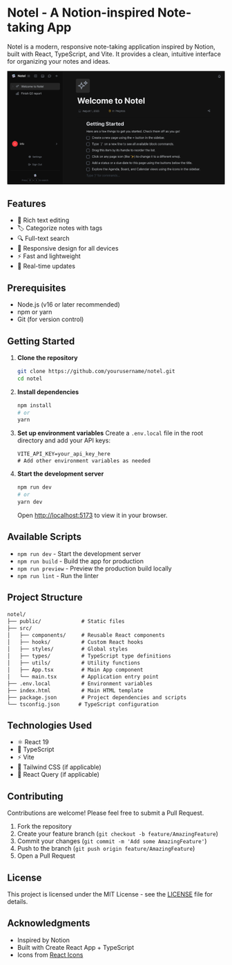 # Notel - A Notion-inspired Note-taking App

Notel is a modern, responsive note-taking application inspired by Notion, built with React, TypeScript, and Vite. It provides a clean, intuitive interface for organizing your notes and ideas.

![Notel Screenshot](public/notel-screenshot.png)

## Features

- 📝 Rich text editing
- 🏷️ Categorize notes with tags
- 🔍 Full-text search
- 📱 Responsive design for all devices
- ⚡ Fast and lightweight
- 🔄 Real-time updates

## Prerequisites

- Node.js (v16 or later recommended)
- npm or yarn
- Git (for version control)

## Getting Started

1. **Clone the repository**
   ```bash
   git clone https://github.com/yourusername/notel.git
   cd notel
   ```

2. **Install dependencies**
   ```bash
   npm install
   # or
   yarn
   ```

3. **Set up environment variables**
   Create a `.env.local` file in the root directory and add your API keys:
   ```env
   VITE_API_KEY=your_api_key_here
   # Add other environment variables as needed
   ```

4. **Start the development server**
   ```bash
   npm run dev
   # or
   yarn dev
   ```
   Open [http://localhost:5173](http://localhost:5173) to view it in your browser.

## Available Scripts

- `npm run dev` - Start the development server
- `npm run build` - Build the app for production
- `npm run preview` - Preview the production build locally
- `npm run lint` - Run the linter

## Project Structure

```
notel/
├── public/             # Static files
├── src/
│   ├── components/     # Reusable React components
│   ├── hooks/          # Custom React hooks
│   ├── styles/         # Global styles
│   ├── types/          # TypeScript type definitions
│   ├── utils/          # Utility functions
│   ├── App.tsx         # Main App component
│   └── main.tsx        # Application entry point
├── .env.local          # Environment variables
├── index.html          # Main HTML template
├── package.json        # Project dependencies and scripts
└── tsconfig.json      # TypeScript configuration
```

## Technologies Used

- ⚛️ React 19
- 📝 TypeScript
- ⚡ Vite
- 🎨 Tailwind CSS (if applicable)
- 🔄 React Query (if applicable)

## Contributing

Contributions are welcome! Please feel free to submit a Pull Request.

1. Fork the repository
2. Create your feature branch (`git checkout -b feature/AmazingFeature`)
3. Commit your changes (`git commit -m 'Add some AmazingFeature'`)
4. Push to the branch (`git push origin feature/AmazingFeature`)
5. Open a Pull Request

## License

This project is licensed under the MIT License - see the [LICENSE](LICENSE) file for details.

## Acknowledgments

- Inspired by Notion
- Built with Create React App + TypeScript
- Icons from [React Icons](https://react-icons.github.io/react-icons/)
